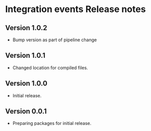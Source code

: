 # Integration events Release notes

## Version 1.0.2

- Bump version as part of pipeline change

## Version 1.0.1

- Changed location for compiled files.

## Version 1.0.0

- Initial release.

## Version 0.0.1

- Preparing packages for initial release.
